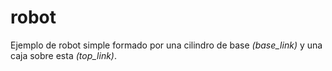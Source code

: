 # robot

Ejemplo de robot simple formado por una cilindro de base *(base_link)* y una caja sobre esta *(top_link)*.
